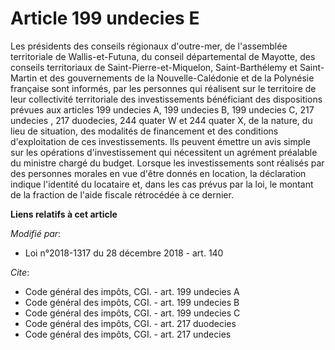 # Article 199 undecies E

Les présidents des conseils régionaux d'outre-mer, de l'assemblée territoriale de Wallis-et-Futuna, du conseil départemental
de Mayotte, des conseils territoriaux de Saint-Pierre-et-Miquelon, Saint-Barthélemy et Saint-Martin et des gouvernements de
la Nouvelle-Calédonie et de la Polynésie française sont informés, par les personnes qui réalisent sur le territoire de leur
collectivité territoriale des investissements bénéficiant des dispositions prévues aux articles 199 undecies A, 
199 undecies B, 199 undecies C, 217 undecies , 217 duodecies, 244 quater W et 244 quater X, de la nature, du lieu de
situation, des modalités de financement et des conditions d'exploitation de ces investissements. Ils peuvent émettre un avis
simple sur les opérations d'investissement qui nécessitent un agrément préalable du ministre chargé du budget. Lorsque les
investissements sont réalisés par des personnes morales en vue d'être donnés en location, la déclaration indique l'identité
du locataire et, dans les cas prévus par la loi, le montant de la fraction de l'aide fiscale rétrocédée à ce dernier.

**Liens relatifs à cet article**

_Modifié par_:

  - Loi n°2018-1317 du 28 décembre 2018 - art. 140

_Cite_:

  - Code général des impôts, CGI. - art. 199 undecies A
  - Code général des impôts, CGI. - art. 199 undecies B
  - Code général des impôts, CGI. - art. 199 undecies C
  - Code général des impôts, CGI. - art. 217 duodecies
  - Code général des impôts, CGI. - art. 217 undecies
